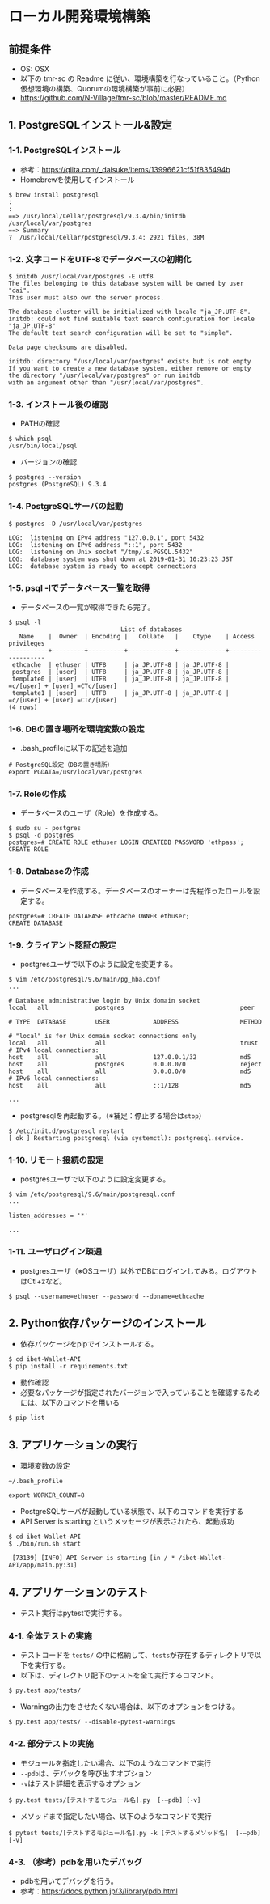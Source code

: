 # ローカル開発環境構築

## 前提条件

* OS: OSX
* 以下の tmr-sc の Readme に従い、環境構築を行なっていること。（Python仮想環境の構築、Quorumの環境構築が事前に必要）
* https://github.com/N-Village/tmr-sc/blob/master/README.md

## 1. PostgreSQLインストール&設定
### 1-1. PostgreSQLインストール
* 参考：https://qiita.com/_daisuke/items/13996621cf51f835494b
* Homebrewを使用してインストール

```
$ brew install postgresql
:
:
==> /usr/local/Cellar/postgresql/9.3.4/bin/initdb /usr/local/var/postgres
==> Summary
?  /usr/local/Cellar/postgresql/9.3.4: 2921 files, 38M
```

### 1-2. 文字コードをUTF-8でデータベースの初期化

```
$ initdb /usr/local/var/postgres -E utf8
The files belonging to this database system will be owned by user "dai".
This user must also own the server process.

The database cluster will be initialized with locale "ja_JP.UTF-8".
initdb: could not find suitable text search configuration for locale "ja_JP.UTF-8"
The default text search configuration will be set to "simple".

Data page checksums are disabled.

initdb: directory "/usr/local/var/postgres" exists but is not empty
If you want to create a new database system, either remove or empty
the directory "/usr/local/var/postgres" or run initdb
with an argument other than "/usr/local/var/postgres".
```

### 1-3. インストール後の確認

* PATHの確認

```
$ which psql
/usr/bin/local/psql
```

* バージョンの確認

```
$ postgres --version
postgres (PostgreSQL) 9.3.4
```

### 1-4. PostgreSQLサーバの起動
```
$ postgres -D /usr/local/var/postgres

LOG:  listening on IPv4 address "127.0.0.1", port 5432
LOG:  listening on IPv6 address "::1", port 5432
LOG:  listening on Unix socket "/tmp/.s.PGSQL.5432"
LOG:  database system was shut down at 2019-01-31 10:23:23 JST
LOG:  database system is ready to accept connections
```

### 1-5. psql -lでデータベース一覧を取得

* データベースの一覧が取得できたら完了。

```
$ psql -l
                               List of databases
   Name    |  Owner  | Encoding |   Collate   |    Ctype    | Access privileges 
-----------+---------+----------+-------------+-------------+-------------------
 ethcache  | ethuser | UTF8     | ja_JP.UTF-8 | ja_JP.UTF-8 | 
 postgres  | [user]  | UTF8     | ja_JP.UTF-8 | ja_JP.UTF-8 | 
 template0 | [user]  | UTF8     | ja_JP.UTF-8 | ja_JP.UTF-8 | =c/[user] + [user] =CTc/[user] 
 template1 | [user]  | UTF8     | ja_JP.UTF-8 | ja_JP.UTF-8 | =c/[user] + [user] =CTc/[user] 
(4 rows)
```

### 1-6. DBの置き場所を環境変数の設定

* .bash_profileに以下の記述を追加

```:.bash_profile
# PostgreSQL設定（DBの置き場所）
export PGDATA=/usr/local/var/postgres
```

### 1-7. Roleの作成
* データベースのユーザ（Role）を作成する。

```
$ sudo su - postgres
$ psql -d postgres
postgres=# CREATE ROLE ethuser LOGIN CREATEDB PASSWORD 'ethpass';
CREATE ROLE
```

### 1-8. Databaseの作成
* データベースを作成する。データベースのオーナーは先程作ったロールを設定する。

```
postgres=# CREATE DATABASE ethcache OWNER ethuser;
CREATE DATABASE
```

### 1-9. クライアント認証の設定
* postgresユーザで以下のように設定を変更する。

```
$ vim /etc/postgresql/9.6/main/pg_hba.conf
...

# Database administrative login by Unix domain socket
local   all             postgres                                peer

# TYPE  DATABASE        USER            ADDRESS                 METHOD

# "local" is for Unix domain socket connections only
local   all             all                                     trust
# IPv4 local connections:
host    all             all             127.0.0.1/32            md5
host    all             postgres        0.0.0.0/0               reject
host    all             all             0.0.0.0/0               md5
# IPv6 local connections:
host    all             all             ::1/128                 md5

...
```

* postgresqlを再起動する。（※補足：停止する場合は``stop``）

```
$ /etc/init.d/postgresql restart
[ ok ] Restarting postgresql (via systemctl): postgresql.service.
```


### 1-10. リモート接続の設定
* postgresユーザで以下のように設定変更する。

```
$ vim /etc/postgresql/9.6/main/postgresql.conf
...

listen_addresses = '*'

...
```

### 1-11. ユーザログイン疎通
* postgresユーザ（※OSユーザ）以外でDBにログインしてみる。ログアウトはCtl+zなど。

```
$ psql --username=ethuser --password --dbname=ethcache
```

## 2. Python依存パッケージのインストール
* 依存パッケージをpipでインストールする。

```
$ cd ibet-Wallet-API
$ pip install -r requirements.txt
```

* 動作確認
* 必要なパッケージが指定されたバージョンで入っていることを確認するためには、以下のコマンドを用いる

```
$ pip list
```

## 3. アプリケーションの実行

* 環境変数の設定

`~/.bash_profile`
```
export WORKER_COUNT=8
```

* PostgreSQLサーバが起動している状態で、以下のコマンドを実行する
* API Server is starting というメッセージが表示されたら、起動成功

```
$ cd ibet-Wallet-API
$ ./bin/run.sh start

 [73139] [INFO] API Server is starting [in / * /ibet-Wallet-API/app/main.py:31]
```

## 4. アプリケーションのテスト

* テスト実行はpytestで実行する。

### 4-1. 全体テストの実施
* テストコードを `tests/` の中に格納して、`tests`が存在するディレクトリで以下を実行する。
* 以下は、ディレクトリ配下のテストを全て実行するコマンド。

```
$ py.test app/tests/
```

* Warningの出力をさせたくない場合は、以下のオプションをつける。

```
$ py.test app/tests/ --disable-pytest-warnings
```

### 4-2. 部分テストの実施

* モジュールを指定したい場合、以下のようなコマンドで実行
* `--pdb`は、デバックを呼び出すオプション
* `-v`はテスト詳細を表示するオプション

```
$ py.test tests/[テストするモジュール名].py  [-—pdb] [-v] 
```

* メソッドまで指定したい場合、以下のようなコマンドで実行

```
$ pytest tests/[テストするモジュール名].py -k [テストするメソッド名]  [-—pdb] [-v] 
```

### 4-3. （参考）pdbを用いたデバッグ

* pdbを用いてデバッグを行う。
* 参考：https://docs.python.jp/3/library/pdb.html
